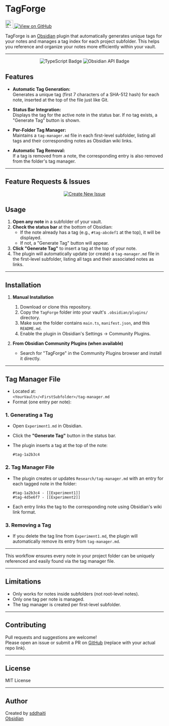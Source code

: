 # TagForge

<p align="left">
  <a href="https://buymeacoffee.com/sddhaiti" target="_blank">
    <img src="https://cdn.buymeacoffee.com/buttons/v2/default-yellow.png" alt="Buy Me A Coffee" height="25" />
  </a>
  <a href="https://github.com/dsdhaiti/TagForge" target="_blank">
    <img src="https://img.shields.io/badge/View%20on%20GitHub-181717?logo=github&logoColor=white&style=for-the-badge" alt="View on GitHub" />
  </a>
</p>

TagForge is an [Obsidian](https://obsidian.md/) plugin that automatically generates unique tags for your notes and manages a tag index for each project subfolder. This helps you reference and organize your notes more efficiently within your vault.

---

<p align="center">
  <img src="https://img.shields.io/badge/TypeScript-3178c6?logo=typescript&logoColor=white&style=for-the-badge" alt="TypeScript Badge"/>
  <img src="https://img.shields.io/badge/Obsidian%20API-483699?logo=obsidian&logoColor=white&style=for-the-badge" alt="Obsidian API Badge"/>
</p>

## Features

-   **Automatic Tag Generation:**  
    Generates a unique tag (first 7 characters of a SHA-512 hash) for each note, inserted at the top of the file just like Git.

-   **Status Bar Integration:**  
    Displays the tag for the active note in the status bar. If no tag exists, a "Generate Tag" button is shown.

-   **Per-Folder Tag Manager:**  
    Maintains a `tag-manager.md` file in each first-level subfolder, listing all tags and their corresponding notes as Obsidian wiki links.

-   **Automatic Tag Removal:**  
    If a tag is removed from a note, the corresponding entry is also removed from the folder's tag manager.

---

## Feature Requests & Issues

<p align="center">
  <a href="https://github.com/dsdhaiti/TagForge/issues" target="_blank">
    <img src="https://img.shields.io/badge/Create%20New%20Issue-blue?logo=github&style=for-the-badge" alt="Create New Issue" />
  </a>
</p>

## Usage

1. **Open any note** in a subfolder of your vault.
2. **Check the status bar** at the bottom of Obsidian:
    - If the note already has a tag (e.g., `#tag-abcdef1` at the top), it will be displayed.
    - If not, a "Generate Tag" button will appear.
3. **Click "Generate Tag"** to insert a tag at the top of your note.
4. The plugin will automatically update (or create) a `tag-manager.md` file in the first-level subfolder, listing all tags and their associated notes as links.

---

## Installation

1. **Manual Installation**

    1. Download or clone this repository.
    2. Copy the `TagForge` folder into your vault's `.obsidian/plugins/` directory.
    3. Make sure the folder contains `main.ts`, `manifest.json`, and this `README.md`.
    4. Enable the plugin in Obsidian's Settings → Community Plugins.

2. **From Obsidian Community Plugins (when available)**
    - Search for "TagForge" in the Community Plugins browser and install it directly.

---

## Tag Manager File

-   Located at:  
    `<YourVault>/<FirstSubfolder>/tag-manager.md`
-   Format (one entry per note):

### 1. Generating a Tag

-   Open `Experiment1.md` in Obsidian.
-   Click the **"Generate Tag"** button in the status bar.
-   The plugin inserts a tag at the top of the note:

    ```
    #tag-1a2b3c4
    ```

### 2. Tag Manager File

-   The plugin creates or updates `Research/tag-manager.md` with an entry for each tagged note in the folder:

    ```
    #tag-1a2b3c4 - [[Experiment1]]
    #tag-4d5e6f7 - [[Experiment2]]
    ```

-   Each entry links the tag to the corresponding note using Obsidian's wiki link format.

### 3. Removing a Tag

-   If you delete the tag line from `Experiment1.md`, the plugin will automatically remove its entry from `tag-manager.md`.

---

This workflow ensures every note in your project folder can be uniquely referenced and easily found via the tag manager file.

---

## Limitations

-   Only works for notes inside subfolders (not root-level notes).
-   Only one tag per note is managed.
-   The tag manager is created per first-level subfolder.

---

## Contributing

Pull requests and suggestions are welcome!  
Please open an issue or submit a PR on [GitHub](https://github.com/your-repo/tagforge) (replace with your actual repo link).

---

## License

MIT License

---

## Author

Created by [sddhaiti]()  
[Obsidian](https://obsidian.md)

